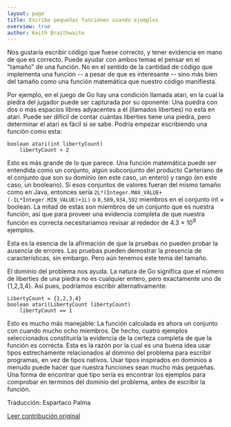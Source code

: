 ```yaml
---
layout: page
title: Escribe pequeñas funciones usando ejemplos
overview: true
author: Keith Braithwaite
---
```


Nos gustaría escribir código que fuese correcto, y tener evidencia en mano de que es correcto. Puede ayudar con ambos temas el pensar en el "tamaño" de una función. No en el sentido de la cantidad de código que implementa una función -- a pesar de que es interesante -- sino más bien del tamaño como una función matemática que nuestro código manifiesta.

Por ejemplo, en el juego de Go hay una condición llamada atari, en la cual la piedra del jugador puede ser capturada por su oponente: Una puedra con dos o más espacios libres adyacentes a él (llamados liberties) no está en atari. Puede ser difícil de contar cuántas liberties tiene una piedra, pero determinar el atari es fácil si se sabe. Podría empezar escribiendo una función como esta:


    boolean atari(int libertyCount)
        libertyCount < 2


Esto es más grande de lo que parece. Una función matemática puede ser entendida como un conjunto, algún subconjunto del producto Carteriano de el conjunto que son su dominio (en este caso, un entero) y rango (en este caso, un booleano). Si esos conjuntos de valores fueran del mismo tamaño como en Java, entonces sería `2L*(Integer.MAX_VALUE+(-1L*Integer.MIN_VALUE)+1L)` o `8,589,934,592` miembros en el conjunto int × boolean. La mitad de estas son miembros de un conjunto que es nuestra función, así que para proveer una evidencia completa de que nuestra función es correcta necesitariamos revisar al rededor de 4.3 × 10<sup>9</sup> ejemplos.

Esta es la esencia de la afirmación de que la pruebas no pueden probar la ausencia de errores. Las pruebas pueden demostrar la presencia de características, sin embargo. Pero aún tenemos este tema del tamaño.

El dominio del problema nos ayuda. La natura de Go significa que el número de liberties de una piedra no es cualquier entero, pero exactamente uno de {1,2,3,4}. Así pues, podríamos escribir alternativamente:

    LibertyCount = {1,2,3,4}
    boolean atari(LibertyCount libertyCount)
        libertyCount == 1


Esto es mucho más manejable: La función calculada es ahora un conjunto con cuando mucho ocho miembros. De hecho, cuatro ejemplos seleccionados constituiría la evidencia de la certeza completa de que la función es correcta. Esta es la razón por la cual es una buena idea usar tipos estrechamente relacionados al dominio del problema para escribir programas, en vez de tipos nativos. Usar tipos inspirados en dominios a menudo puede hacer que nuestra funciones sean mucho más pequeñas. Una forma de encontrar que tipo sería es encontrar los ejemplos para comprobar en terminos del dominio del problema, antes de escribir la función.


Traducción: Espartaco Palma

[Leer contribución original](http://programmer.97things.oreilly.com/wiki/index.php/Write_Small_Functions_Using_Examples)
